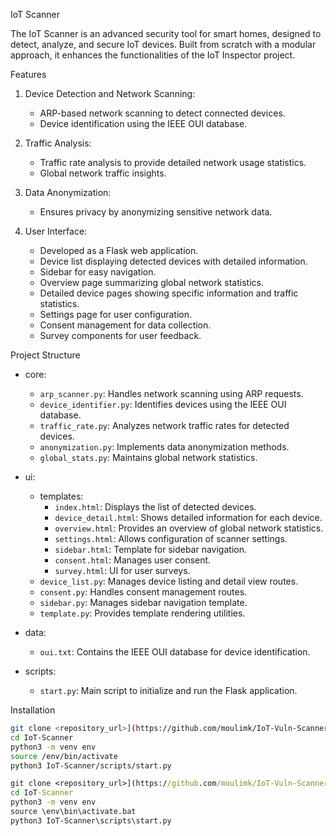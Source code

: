  IoT Scanner

The IoT Scanner is an advanced security tool for smart homes, designed to detect, analyze, and secure IoT devices. Built from scratch with a modular approach, it enhances the functionalities of the IoT Inspector project.

 Features

1. Device Detection and Network Scanning:
   - ARP-based network scanning to detect connected devices.
   - Device identification using the IEEE OUI database.

2. Traffic Analysis:
   - Traffic rate analysis to provide detailed network usage statistics.
   - Global network traffic insights.

3. Data Anonymization:
   - Ensures privacy by anonymizing sensitive network data.

4. User Interface:
   - Developed as a Flask web application.
   - Device list displaying detected devices with detailed information.
   - Sidebar for easy navigation.
   - Overview page summarizing global network statistics.
   - Detailed device pages showing specific information and traffic statistics.
   - Settings page for user configuration.
   - Consent management for data collection.
   - Survey components for user feedback.

 Project Structure

- core:
  - `arp_scanner.py`: Handles network scanning using ARP requests.
  - `device_identifier.py`: Identifies devices using the IEEE OUI database.
  - `traffic_rate.py`: Analyzes network traffic rates for detected devices.
  - `anonymization.py`: Implements data anonymization methods.
  - `global_stats.py`: Maintains global network statistics.

- ui:
  - templates:
    - `index.html`: Displays the list of detected devices.
    - `device_detail.html`: Shows detailed information for each device.
    - `overview.html`: Provides an overview of global network statistics.
    - `settings.html`: Allows configuration of scanner settings.
    - `sidebar.html`: Template for sidebar navigation.
    - `consent.html`: Manages user consent.
    - `survey.html`: UI for user surveys.
  - `device_list.py`: Manages device listing and detail view routes.
  - `consent.py`: Handles consent management routes.
  - `sidebar.py`: Manages sidebar navigation template.
  - `template.py`: Provides template rendering utilities.

- data:
  - `oui.txt`: Contains the IEEE OUI database for device identification.

- scripts:
  - `start.py`: Main script to initialize and run the Flask application.

 Installation
		
   ```bash (linux)
   git clone <repository_url>](https://github.com/moulimk/IoT-Vuln-Scanner.git
   cd IoT-Scanner
   python3 -m venv env
   source /env/bin/activate
   python3 IoT-Scanner/scripts/start.py
```

   ```cmd (windows)
   git clone <repository_url>](https://github.com/moulimk/IoT-Vuln-Scanner.git
   cd IoT-Scanner
   python3 -m venv env
   source \env\bin\activate.bat
   python3 IoT-Scanner\scripts\start.py
```

